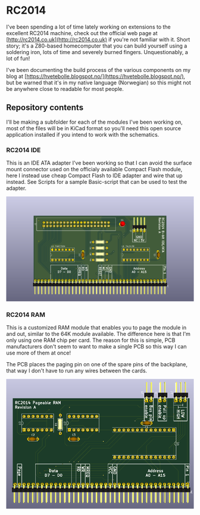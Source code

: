 # RC2014

I've been spending a lot of time lately working on extensions to the excellent
RC2014 machine, check out the official web page at [http://rc2014.co.uk](http://rc2014.co.uk)
if you're not familiar with it. Short story; it's a Z80-based homecomputer that
you can build yourself using a soldering iron, lots of time and severely burned
fingers. Unquestionably, a lot of fun!

I've been documenting the build process of the various components on my blog at
[https://hvetebolle.blogspot.no/](https://hvetebolle.blogspot.no/), but be warned
that it's in my native language (Norwegian) so this might not be anywhere close to
readable for most people.

## Repository contents

I'll be making a subfolder for each of the modules I've been working on, most of
the files will be in KiCad format so you'll need this open source application
installed if you intend to work with the schematics.

### RC2014 IDE

This is an IDE ATA adapter I've been working so that I can avoid the surface mount
connector used on the officialy available Compact Flash module, here I instead use
cheap Compact Flash to IDE adapter and wire that up instead. See Scripts for a 
sample Basic-script that can be used to test the adapter.

![IDE PCB](https://github.com/tebl/RC2014/raw/master/RC2014%20IDE/gallery/pcb.PNG)

### RC2014 RAM

This is a customized RAM module that enables you to page the module in and out, 
similar to the 64K module available. The difference here is that I'm only using
one RAM chip per card. The reason for this is simple, PCB manufacturers don't seem
to want to make a single PCB so this way I can use more of them at once!

The PCB places the paging pin on one of the spare pins of the backplane, that way I
don't have to run any wires between the cards.

![RAM PCB](https://github.com/tebl/RC2014/raw/master/RC2014%20RAM/gallery/pcb.PNG)
